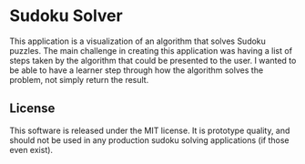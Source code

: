 # Sudoku Solver

This application is a visualization of an algorithm that solves Sudoku puzzles.
The main challenge in creating this application was having a list of steps taken
by the algorithm that could be presented to the user. I wanted to be able to have
a learner step through how the algorithm solves the problem, not simply return
the result.

## License

This software is released under the MIT license. It is prototype quality, and
should not be used in any production sudoku solving applications (if those even
exist).